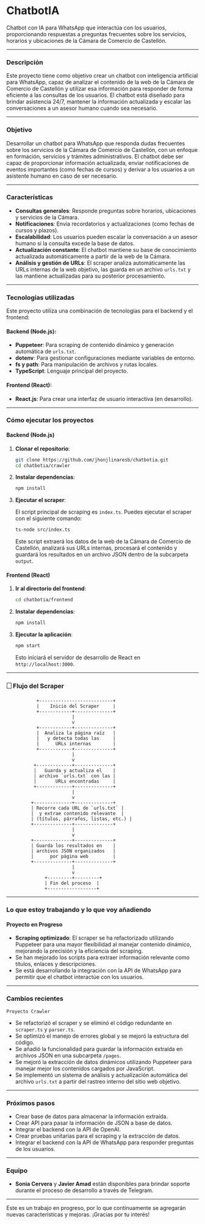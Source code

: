 # ChatbotIA

Chatbot con IA para WhatsApp que interactúa con los usuarios, proporcionando respuestas a preguntas frecuentes sobre los servicios, horarios y ubicaciones de la Cámara de Comercio de Castellón.

---

### Descripción

Este proyecto tiene como objetivo crear un chatbot con inteligencia artificial para WhatsApp, capaz de analizar el contenido de la web de la Cámara de Comercio de Castellón y utilizar esa información para responder de forma eficiente a las consultas de los usuarios. El chatbot está diseñado para brindar asistencia 24/7, mantener la información actualizada y escalar las conversaciones a un asesor humano cuando sea necesario.

---

### Objetivo

Desarrollar un chatbot para WhatsApp que responda dudas frecuentes sobre los servicios de la Cámara de Comercio de Castellón, con un enfoque en formación, servicios y trámites administrativos. El chatbot debe ser capaz de proporcionar información actualizada, enviar notificaciones de eventos importantes (como fechas de cursos) y derivar a los usuarios a un asistente humano en caso de ser necesario.

---

### Características

* **Consultas generales**: Responde preguntas sobre horarios, ubicaciones y servicios de la Cámara.
* **Notificaciones**: Envía recordatorios y actualizaciones (como fechas de cursos y plazos).
* **Escalabilidad**: Los usuarios pueden escalar la conversación a un asesor humano si la consulta excede la base de datos.
* **Actualización constante**: El chatbot mantiene su base de conocimiento actualizada automáticamente a partir de la web de la Cámara.
* **Análisis y gestión de URLs**: El scraper analiza automáticamente las URLs internas de la web objetivo, las guarda en un archivo `urls.txt` y las mantiene actualizadas para su posterior procesamiento.

---

### Tecnologías utilizadas

Este proyecto utiliza una combinación de tecnologías para el backend y el frontend:

#### Backend (Node.js):

* **Puppeteer**: Para scraping de contenido dinámico y generación automática de `urls.txt`.
* **dotenv**: Para gestionar configuraciones mediante variables de entorno.
* **fs y path**: Para manipulación de archivos y rutas locales.
* **TypeScript**: Lenguaje principal del proyecto.

#### Frontend (React):

* **React.js**: Para crear una interfaz de usuario interactiva (en desarrollo).

---

### Cómo ejecutar los proyectos

#### Backend (Node.js)

1. **Clonar el repositorio**:

   ```bash
   git clone https://github.com/jhonjlinaresb/chatbotia.git
   cd chatbotia/crawler
   ```

2. **Instalar dependencias**:

   ```bash
   npm install
   ```

3. **Ejecutar el scraper**:

   El script principal de scraping es `index.ts`. Puedes ejecutar el scraper con el siguiente comando:

   ```bash
   ts-node src/index.ts
   ```

   Este script extraerá los datos de la web de la Cámara de Comercio de Castellón, analizará sus URLs internas, procesará el contenido y guardará los resultados en un archivo JSON dentro de la subcarpeta `output`.

#### Frontend (React)

1. **Ir al directorio del frontend**:

   ```bash
   cd chatbotia/frontend
   ```

2. **Instalar dependencias**:

   ```bash
   npm install
   ```

3. **Ejecutar la aplicación**:

   ```bash
   npm start
   ```

   Esto iniciará el servidor de desarrollo de React en `http://localhost:3000`.

---

### 🗌 Flujo del Scraper

```text
           +---------------------------+
           |    Inicio del Scraper     |
           +------------+--------------+
                        |
                        v
           +------------+--------------+
           |  Analiza la página raíz   |
           |   y detecta todas las     |
           |      URLs internas        |
           +------------+--------------+
                        |
                        v
          +-------------+--------------+
          |   Guarda y actualiza el    |
          | archivo `urls.txt` con las |
          |       URLs encontradas     |
          +-------------+--------------+
                        |
                        v
         +--------------+--------------+
         | Recorre cada URL de `urls.txt` |
         |  y extrae contenido relevante  |
         | (títulos, párrafos, listas, etc.) |
         +--------------+--------------+
                        |
                        v
         +--------------+--------------+
         | Guarda los resultados en    |
         | archivos JSON organizados   |
         |      por página web         |
         +--------------+--------------+
                        |
                        v
              +---------+---------+
              | Fin del proceso  |
              +------------------+
```

---

### Lo que estoy trabajando y lo que voy añadiendo

#### Proyecto en Progreso

* **Scraping optimizado**: El scraper se ha refactorizado utilizando Puppeteer para una mayor flexibilidad al manejar contenido dinámico, mejorando la precisión y la eficiencia del scraping.
* Se han mejorado los scripts para extraer información relevante como títulos, enlaces y descripciones.
* Se está desarrollando la integración con la API de WhatsApp para permitir que el chatbot interactúe con los usuarios.

---

### Cambios recientes

`Proyecto Crawler`

* Se refactorizó el scraper y se eliminó el código redundante en `scraper.ts` y `parser.ts`.
* Se optimizó el manejo de errores global y se mejoró la estructura del código.
* Se añadió la funcionalidad para guardar la información extraída en archivos JSON en una subcarpeta `/pages`.
* Se mejoró la extracción de datos dinámicos utilizando Puppeteer para manejar mejor los contenidos cargados por JavaScript.
* Se implementó un sistema de análisis y actualización automática del archivo `urls.txt` a partir del rastreo interno del sitio web objetivo.

---

### Próximos pasos

* Crear base de datos para almacenar la información extraída.
* Crear API para pasar la información de JSON a base de datos.
* Integrar el backend con la API de OpenAI.
* Crear pruebas unitarias para el scraping y la extracción de datos.
* Integrar el backend con la API de WhatsApp para responder preguntas de los usuarios.

---

### Equipo

* **Sonia Cervera** y **Javier Amad** están disponibles para brindar soporte durante el proceso de desarrollo a través de Telegram.

---

Este es un trabajo en progreso, por lo que continuamente se agregarán nuevas características y mejoras. ¡Gracias por tu interés!
